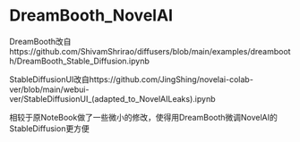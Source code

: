 # DreamBooth_NovelAI

DreamBooth改自https://github.com/ShivamShrirao/diffusers/blob/main/examples/dreambooth/DreamBooth_Stable_Diffusion.ipynb

StableDiffusionUI改自https://github.com/JingShing/novelai-colab-ver/blob/main/webui-ver/StableDiffusionUI_(adapted_to_NovelAILeaks).ipynb

相较于原NoteBook做了一些微小的修改，使得用DreamBooth微调NovelAI的StableDiffusion更方便
